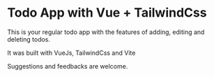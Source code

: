 # Todo App with Vue + TailwindCss

This is your regular todo app with the features of adding, editing and deleting todos.

It was built with VueJs, TailwindCss and Vite

Suggestions and feedbacks are welcome.

